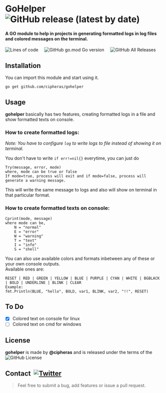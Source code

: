 # GoHelper &nbsp;![GitHub release (latest by date)](https://img.shields.io/github/v/release/cipheras/gohelper?style=flat&logo=superuser)
#### A GO module to help in projects in generating formatted logs in log files and colored messages on the terminal. 

![Lines of code](https://img.shields.io/tokei/lines/github/cipheras/gohelper?style=flat)
&nbsp;&nbsp;&nbsp;&nbsp;![GitHub go.mod Go version](https://img.shields.io/github/go-mod/go-version/cipheras/gohelper?style=flat)
&nbsp;&nbsp;&nbsp;&nbsp;![GitHub All Releases](https://img.shields.io/github/downloads/cipheras/gohelper/total?style=flat)

## Installation
You can import this module and start using it.
```
go get github.com/cipheras/gohelper
```

## Usage
**gohelper** basically has two features, creating formatted logs in a file and show formatted texts on console.

### How to create formatted logs:
*Note: You have to configure `log` to write logs to file instead of showing it on terminal.*

You don't have to write `if err!=nil{}` everytime, you can just do
```
Try(message, error, mode)
where, mode can be true or false
If mode=true, process will exit and if mode=false, process will generate a warning message.
```
This will write the same message to logs and also will show on terminal in that particular format.

### How to create formatted texts on console:
```
Cprint(mode, message)
where mode can be,
    N = "normal"
	E = "error"
	W = "warning"
	T = "text"
	I = "info"
	S = "shell"
```
You can also use available colors and formats inbetween any of these or your own console outputs. 
<br>Available ones are:
```
RESET | RED | GREEN | YELLOW | BLUE | PURPLE | CYAN | WHITE | BGBLACK | BOLD | UNDERLINE | BLINK | CLEAR
Example:     
fmt.Println(BLUE, "hello", BOLD, var1, BLINK, var2, "!!", RESET)
```
## To Do
- [x] Colored text on console for linux
- [ ] Colored text on cmd for windows

## License
**gohelper** is made by **@cipheras** and is released under the terms of the &nbsp;![GitHub License](https://img.shields.io/github/license/cipheras/gohelper)

## Contact &nbsp;[![Twitter](https://img.shields.io/twitter/url?style=social&url=https%3A%2F%2Fgithub.com%2Fcipheras%2Fgohelper&label=Tweet)](https://twitter.com/intent/tweet?text=Hi:&url=https%3A%2F%2Fgithub.com%2Fcipheras%2Fgohelper)
> Feel free to submit a bug, add features or issue a pull request.

